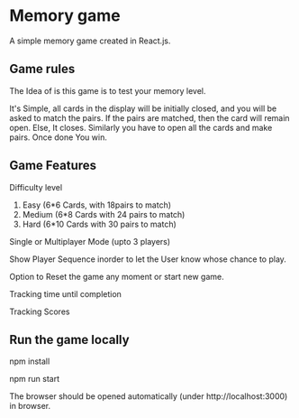 # Memory game

A simple memory game created in React.js. 

## Game rules

The Idea of is this game is to test your memory level.

It's Simple, all cards in the display will be initially closed, and you will be asked to match the pairs. If the pairs are matched, then the card will remain open. Else, It closes. Similarly you have to open all the cards and make pairs. Once done You win.

## Game Features

Difficulty level 
1. Easy (6*6 Cards, with 18pairs to match)
2. Medium (6*8 Cards with 24 pairs to match)
3. Hard (6*10 Cards with 30 pairs to match)

Single or Multiplayer Mode (upto 3 players)

Show Player Sequence inorder to let the User know whose chance to play.

Option to Reset the game any moment or start new game.

Tracking time until completion

Tracking Scores

## Run the game locally

npm install

npm run start

The browser should be opened automatically (under http://localhost:3000) in browser.
